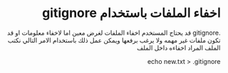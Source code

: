 <div dir = rtl > 
  
 <h1> اخفاء الملفات باستخدام gitignore   </h1> 
<p> .gitignore  قد يحتاج المستخدم اخفاء الملفات لغرض معين اما لاخفاء معلومات او قد تكون ملفات غير مهمه ولا يرغب برفعها ويمكن عمل ذلك باستخدام الامر التالي نكتب الملف المراد اخفاءه داخل الملف</p>
<p> echo new.txt > .gitignore </p>


 
    

  </dir >
